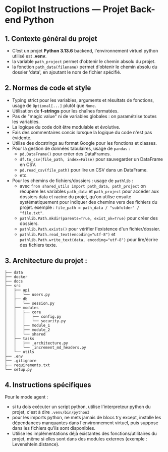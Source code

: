 # Copilot Instructions — Projet Back-end Python

## 1. Contexte général du projet

- C’est un projet **Python 3.13.6** backend, l'environnement virtuel python utilisé est **.venv**.
- la variable `path_project` permet d'obtenir le chemin absolu du projet.
- la fonction `path_data(filename)` permet d'obtenir le chemin absolu du dossier 'data', en ajoutant le nom de fichier spécifié.

## 2. Normes de code et style

  - Typing strict pour les variables, arguments et résultats de fonctions, usage de `Optional[...]` plutôt que `None`.
  - Utilisation de **f-strings** pour les chaînes formatées.
  - Pas de "magic value" ni de variables globales : on paramétrise toutes les variables.
  - La logique du code doit être modulable et évolutive.
  - Fais des commentaires concis lorsque la logique du code n'est pas évidente.
  - Utilise des docstrings au format Google pour les fonctions et classes.
  - Pour la gestion de données tabulaires, usage de `pandas` :
    - `pd.DataFrame()` pour créer des DataFrames.
    - `df.to_csv(file_path, index=False)` pour sauvegarder un DataFrame en CSV.
    - `pd.read_csv(file_path)` pour lire un CSV dans un DataFrame.
    - etc.
  - Pour les chemins de fichiers/dossiers : usage de `pathlib` :
    - avec `from shared_utils import path_data, path_project` on récupère les variables `path_data` et `path_project` pour accéder aux dossiers data et racine du projet, qu'on utilise ensuite systématiquement pour indiquer des chemins vers des fichiers du projet. exemple : `file_path = path_data / "subfolder" / "file.txt"`.
    - `pathlib.Path.mkdir(parents=True, exist_ok=True)` pour créer des dossiers.
    - `pathlib.Path.exists()` pour vérifier l'existence d'un fichier/dossier.
    - `pathlib.Path.read_text(encoding="utf-8")` et `pathlib.Path.write_text(data, encoding="utf-8")` pour lire/écrire des fichiers texte.

## 3. Architecture du projet :

```
├── data
├── docker
├── docs
├── src
│   ├── api
│   │   └── users.py
│   ├── db
│   │   └── session.py
│   ├── modules
│   │   ├── core
│   │   │   ├── config.py
│   │   │   └── security.py
│   │   ├── module_1
│   │   ├── module_2
│   │   └── shared
│   ├── tasks
│   │   ├── _architecture.py
│   │   └── _increment_md_headers.py
│   └── utils
├── .env
├── .gitignore
├── requirements.txt
└── setup.py
```

## 4. Instructions spécifiques

Pour le mode agent :
- si tu dois exécuter un script python, utilise l'interpreteur python du projet, c'est à dire `.venv/bin/python3`
- pour les imports python, ne mets jamais de blocs try except, installe les dépendances manquantes dans l'environnement virtuel, puis suppose dans les fichiers qu'ils sont disponibles.
- Utilise les implémentations déjà existantes des fonctions/utilitaires du projet, même si elles sont dans des modules externes (exemple : Levenshtein.distance).